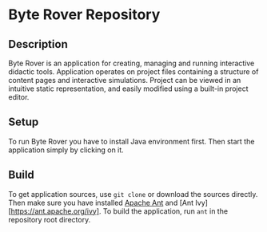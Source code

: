 # Byte Rover Repository
## Description
Byte Rover is an application for creating, managing and running interactive didactic tools.
Application operates on project files containing a structure of content pages and interactive simulations.
Project can be viewed in an intuitive static representation, and easily modified using a built-in project editor.
## Setup
To run Byte Rover you have to install Java environment first.
Then start the application simply by clicking on it.
## Build
To get application sources, use `git clone` or download the sources directly.
Then make sure you have installed [Apache Ant](https://ant.apache.org) and [Ant Ivy][https://ant.apache.org/ivy].
To build the application, run `ant` in the repository root directory. 
